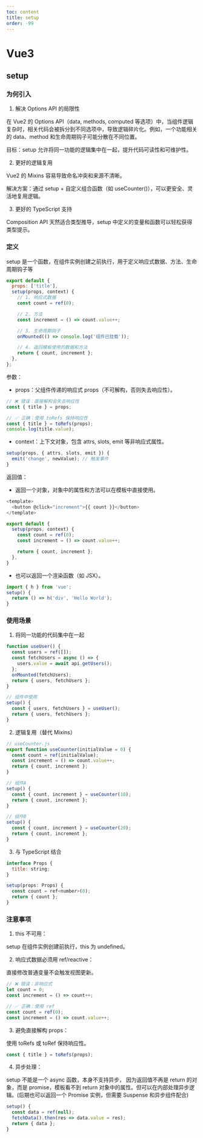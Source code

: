 ```yaml
---
toc: content
title: setup
order: -99
---
```


# Vue3

## setup

### 为何引入

1. 解决 Options API 的局限性

在 Vue2 的 Options API（data, methods, computed 等选项）中，当组件逻辑复杂时，相关代码会被拆分到不同选项中，导致逻辑碎片化。例如，一个功能相关的 data、method 和生命周期钩子可能分散在不同位置。

目标：setup 允许将同一功能的逻辑集中在一起，提升代码可读性和可维护性。

2. 更好的逻辑复用

Vue2 的 Mixins 容易导致命名冲突和来源不清晰。

解决方案：通过 setup + 自定义组合函数（如 useCounter()），可以更安全、灵活地复用逻辑。

3. 更好的 TypeScript 支持

Composition API 天然适合类型推导，setup 中定义的变量和函数可以轻松获得类型提示。

### 定义

setup 是一个函数，在组件实例创建之前执行，用于定义响应式数据、方法、生命周期钩子等

```js
export default {
  props: ['title'],
  setup(props, context) {
    // 1. 响应式数据
    const count = ref(0);

    // 2. 方法
    const increment = () => count.value++;

    // 3. 生命周期钩子
    onMounted(() => console.log('组件已挂载'));

    // 4. 返回模板使用的数据和方法
    return { count, increment };
  },
};
```

参数：

- props：父组件传递的响应式 props（不可解构，否则失去响应性）。

```js
// ❌ 错误：直接解构会失去响应性
const { title } = props;

// ✅ 正确：使用 toRefs 保持响应性
const { title } = toRefs(props);
console.log(title.value);
```

- context：上下文对象，包含 attrs, slots, emit 等非响应式属性。

```js
setup(props, { attrs, slots, emit }) {
  emit('change', newValue); // 触发事件
}
```

返回值：

- 返回一个对象，对象中的属性和方法可以在模板中直接使用。

```js
<template>
  <button @click="increment">{{ count }}</button>
</template>

export default {
  setup(props, context) {
    const count = ref(0);
    const increment = () => count.value++;

    return { count, increment };
  },
}
```

- 也可以返回一个渲染函数（如 JSX）。

```js
import { h } from 'vue';
setup() {
  return () => h('div', 'Hello World');
}
```

### 使用场景

1. 将同一功能的代码集中在一起

```js
function useUser() {
  const users = ref([]);
  const fetchUsers = async () => {
    users.value = await api.getUsers();
  };
  onMounted(fetchUsers);
  return { users, fetchUsers };
}

// 组件中使用
setup() {
  const { users, fetchUsers } = useUser();
  return { users, fetchUsers };
}
```

2. 逻辑复用（替代 Mixins）

```js
// useCounter.js
export function useCounter(initialValue = 0) {
  const count = ref(initialValue);
  const increment = () => count.value++;
  return { count, increment };
}

// 组件A
setup() {
  const { count, increment } = useCounter(10);
  return { count, increment };
}

// 组件B
setup() {
  const { count, increment } = useCounter(20);
  return { count, increment };
}
```

3. 与 TypeScript 结合

```js
interface Props {
  title: string;
}

setup(props: Props) {
  const count = ref<number>(0);
  return { count };
}
```

### 注意事项

1. this 不可用：

setup 在组件实例创建前执行，this 为 undefined。

2. 响应式数据必须用 ref/reactive：

直接修改普通变量不会触发视图更新。

```js
// ❌ 错误：非响应式
let count = 0;
const increment = () => count++;

// ✅ 正确：使用 ref
const count = ref(0);
const increment = () => count.value++;
```

3. 避免直接解构 props：

使用 toRefs 或 toRef 保持响应性。

```javascript
const { title } = toRefs(props);
```

4. 异步处理：

setup 不能是一个 async 函数，本身不支持异步， 因为返回值不再是 return 的对象，而是 promise，模板看不到 return 对象中的属性。但可以在内部处理异步逻辑。(后期也可以返回一个 Promise 实例，但需要 Suspense 和异步组件配合)

```javascript
setup() {
  const data = ref(null);
  fetchData().then(res => data.value = res);
  return { data };
}
```
